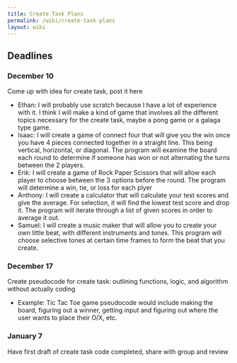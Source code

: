 ```yaml
---
title: Create Task Plans
permalink: /wiki/create-task-plans
layout: wiki
---
```


## Deadlines

### December 10
Come up with idea for create task, post it here

- Ethan: I will probably use scratch because I have a lot of experience with it. I think I will make a kind of game that involves all the different topics necessary for the create task, maybe a pong game or a galaga type game. 
- Isaac: I will create a game of connect four that will give you the win once you have 4 pieces connected together in a straight line. This being vertical, horizontal, or diagonal. The program will examine the board each round to determine if someone has won or not alternating the turns between the 2 players.
- Erik: I will create a game of Rock Paper Scissors that will allow each player to choose between the 3 options before the round. The program will determine a win, tie, or loss for each plyer
- Anthony: I will create a calculator that will calculate your test scores and give the average. For selection, it will find the lowest test score and drop it. The program will iterate through a list of given scores in order to average it out.
- Samuel: I will create a music maker that will allow you to create your own little beat, with different instruments and tones. This program will choose selective tones at certain time frames to form the beat that you create.

### December 17
Create pseudocode for create task: outlining functions, logic, and algorithm without actually coding 
- Example: Tic Tac Toe game pseudocode would include making the board, figuring out a winner, getting input and figuring out where the user wants to place their O/X, etc.

### January 7
Have first draft of create task code completed, share with group and review